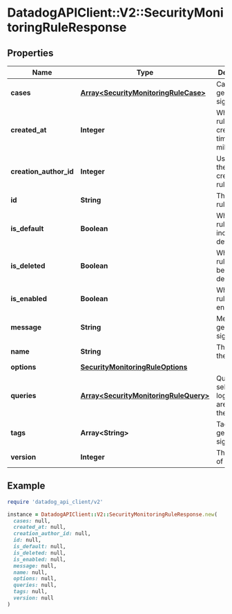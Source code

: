 # DatadogAPIClient::V2::SecurityMonitoringRuleResponse

## Properties

| Name | Type | Description | Notes |
| ---- | ---- | ----------- | ----- |
| **cases** | [**Array&lt;SecurityMonitoringRuleCase&gt;**](SecurityMonitoringRuleCase.md) | Cases for generating signals. | [optional] |
| **created_at** | **Integer** | When the rule was created, timestamp in milliseconds. | [optional] |
| **creation_author_id** | **Integer** | User ID of the user who created the rule. | [optional] |
| **id** | **String** | The ID of the rule. | [optional] |
| **is_default** | **Boolean** | Whether the rule is included by default. | [optional] |
| **is_deleted** | **Boolean** | Whether the rule has been deleted. | [optional] |
| **is_enabled** | **Boolean** | Whether the rule is enabled. | [optional] |
| **message** | **String** | Message for generated signals. | [optional] |
| **name** | **String** | The name of the rule. | [optional] |
| **options** | [**SecurityMonitoringRuleOptions**](SecurityMonitoringRuleOptions.md) |  | [optional] |
| **queries** | [**Array&lt;SecurityMonitoringRuleQuery&gt;**](SecurityMonitoringRuleQuery.md) | Queries for selecting logs which are part of the rule. | [optional] |
| **tags** | **Array&lt;String&gt;** | Tags for generated signals. | [optional] |
| **version** | **Integer** | The version of the rule. | [optional] |

## Example

```ruby
require 'datadog_api_client/v2'

instance = DatadogAPIClient::V2::SecurityMonitoringRuleResponse.new(
  cases: null,
  created_at: null,
  creation_author_id: null,
  id: null,
  is_default: null,
  is_deleted: null,
  is_enabled: null,
  message: null,
  name: null,
  options: null,
  queries: null,
  tags: null,
  version: null
)
```

